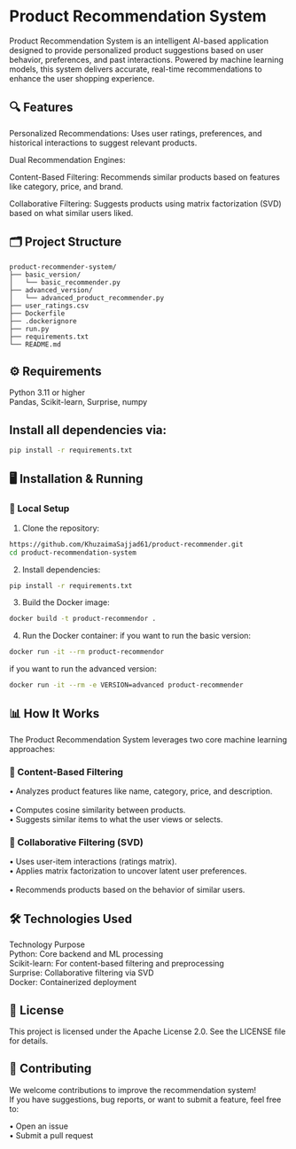 # Product Recommendation System
Product Recommendation System is an intelligent AI-based application designed to provide personalized product suggestions based on user behavior, preferences, and past interactions. Powered by machine learning models, this system delivers accurate, real-time recommendations to enhance the user shopping experience.

## 🔍 Features
Personalized Recommendations: Uses user ratings, preferences, and historical interactions to suggest relevant products.

Dual Recommendation Engines:

Content-Based Filtering: Recommends similar products based on features like category, price, and brand.

Collaborative Filtering: Suggests products using matrix factorization (SVD) based on what similar users liked.

## 🗂️ Project Structure
```plaintext
product-recommender-system/
├── basic_version/
│   └── basic_recommender.py
├── advanced_version/
│   └── advanced_product_recommender.py
├── user_ratings.csv
├── Dockerfile
├── .dockerignore
├── run.py
├── requirements.txt
└── README.md
```

## ⚙️ Requirements
Python 3.11 or higher<br>
Pandas, Scikit-learn, Surprise, numpy

## Install all dependencies via:

```bash
pip install -r requirements.txt
```
## 🖥️ Installation & Running
### 🔧 Local Setup

1. Clone the repository:
```bash
https://github.com/KhuzaimaSajjad61/product-recommender.git
cd product-recommendation-system
```

2. Install dependencies:

```bash
pip install -r requirements.txt
```
3. Build the Docker image:

```bash
docker build -t product-recommendor .
```
4. Run the Docker container:
if you want to run the basic version:

```bash
docker run -it --rm product-recommendor
```
if you want to run the advanced version:

```bash
docker run -it --rm -e VERSION=advanced product-recommender
```

## 📊 How It Works
The Product Recommendation System leverages two core machine learning approaches:

### 🧠 Content-Based Filtering 
• Analyzes product features like name, category, price, and description.<br>  
• Computes cosine similarity between products.<br>
• Suggests similar items to what the user views or selects.<br>  

### 🤝 Collaborative Filtering (SVD)
• Uses user-item interactions (ratings matrix).<br> 
• Applies matrix factorization to uncover latent user preferences.<br>  
• Recommends products based on the behavior of similar users.<br> 


## 🛠️ Technologies Used
Technology	Purpose<br>
Python:	Core backend and ML processing<br>
Scikit-learn: For content-based filtering and preprocessing<br>
Surprise: Collaborative filtering via SVD<br>
Docker: Containerized deployment<br>



## 📜 License
This project is licensed under the Apache License 2.0.
See the LICENSE file for details.

## 🤝 Contributing
We welcome contributions to improve the recommendation system!<br>
If you have suggestions, bug reports, or want to submit a feature, feel free to:<br>

• Open an issue<br>
• Submit a pull request

